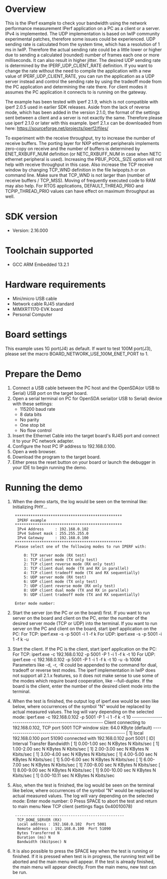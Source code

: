 Overview
========

This is the IPerf example to check your bandwidth using the network performance measurement IPerf application on a PC as a client or a server.
IPv4 is implemented. The UDP implementation is based on lwIP community experimental patches, therefore some issues could be experienced.
UDP sending rate is calculated from the system time, which has a resolution of 1 ms in lwIP. Therefore the actual sending rate could be
a little lower or higher due to sending a calculated (rounded) number of frames each one or more milliseconds. It can also result in higher jitter.
The desired UDP sending rate is determined by the IPERF_UDP_CLIENT_RATE definition. If you want to change the rate without the need to compile
the application with a new value of IPERF_UDP_CLIENT_RATE, you can run the application as a UDP server instead and control the sending rate
by using the tradeoff mode from the PC application and determining the rate there.
For client modes it assumes the PC application it connects to is running on the gateway.

The example has been tested with iperf 2.1.9, which is not compatible with iperf 2.0.5 used in earlier SDK releases.
Aside from the lack of reverse mode, which has been added in the version 2.1.0, the format of the settings sent
between a client and a server is not exactly the same. Therefore please use iperf 2.1.0 or later with this example.
Iperf 2.1.x can be downloaded from here: https://sourceforge.net/projects/iperf2/files/

To experiment with the receive throughput, try to increase the number of receive buffers.
The porting layer for NXP ethernet peripherals implements zero-copy on receive and the number of buffers
is determined by ENET_RXBUFF_NUM definition (or NETC_RXBUFF_NUM in case when NETC ethernet peripheral is used).
Increasing the PBUF_POOL_SIZE option will not help with receive throughput in this case.
Also increase the TCP receive window by changing TCP_WND definition in the file lwipopts.h or on command line.
Make sure that TCP_WND is not larger than (number of receive buffers / TCP_MSS).
Moving of frequently executed code to RAM may also help.
For RTOS applications, DEFAULT_THREAD_PRIO and TCPIP_THREAD_PRIO values can have effect on maximum throughput as well.


SDK version
===========
- Version: 2.16.000

Toolchain supported
===================
- GCC ARM Embedded  13.2.1

Hardware requirements
=====================
- Mini/micro USB cable
- Network cable RJ45 standard
- MIMXRT1170-EVK board
- Personal Computer

Board settings
==============
This example uses 1G port(J4) as default. If want to test 100M port(J3), please set the macro BOARD_NETWORK_USE_100M_ENET_PORT to 1.

Prepare the Demo
================
1.  Connect a USB cable between the PC host and the OpenSDA(or USB to Serial) USB port on the target board.
2.  Open a serial terminal on PC for OpenSDA serial(or USB to Serial) device with these settings:
    - 115200 baud rate
    - 8 data bits
    - No parity
    - One stop bit
    - No flow control
3.  Insert the Ethernet Cable into the target board's RJ45 port and connect it to your PC network adapter.
4.  Configure the host PC IP address to 192.168.0.100.
5.  Open a web browser.
6.  Download the program to the target board.
7.  Either press the reset button on your board or launch the debugger in your IDE to begin running the demo.

Running the demo
================
1. When the demo starts, the log would be seen on the terminal like:
        Initializing PHY...

        ************************************************
         IPERF example
        ************************************************
         IPv4 Address     : 192.168.0.102
         IPv4 Subnet mask : 255.255.255.0
         IPv4 Gateway     : 192.168.0.100
        ************************************************
        Please select one of the following modes to run IPERF with:

            0: TCP server mode (RX test)
            1: TCP client mode (TX only test)
            2: TCP client reverse mode (RX only test)
            3: TCP client dual mode (TX and RX in parallel)
            4: TCP client tradeoff mode (TX and RX sequentially)
            5: UDP server mode (RX test)
            6: UDP client mode (TX only test)
            7: UDP client reverse mode (RX only test)
            8: UDP client dual mode (TX and RX in parallel)
            9: UDP client tradeoff mode (TX and RX sequentially)

        Enter mode number:

2. Start the server (on the PC or on the board) first.
    If you want to run server on the board and client on the PC, enter the number of the desired server mode (TCP or UDP) into the terminal.
    If you want to run server on the PC and client on the board, start iperf application on the PC:
        For TCP: iperf.exe -s -p 5001 -i 1 -f k
        For UDP: iperf.exe -s -p 5001 -i 1 -f k -u
3. Start the client.
    If the PC is the client, start iperf application on the PC:
        For TCP: iperf.exe -c 192.168.0.102 -p 5001 -P 1 -i 1 -f k -t 10
        For UDP: iperf.exe -c 192.168.0.102 -p 5001 -P 1 -i 1 -f k -t 10 -u -b 100M
        Parameters like -d, -r, -R could be appended to the command for dual, tradeoff or reverse test modes.
        The iperf implementation in lwIP does not support all 2.1.x features, so it does not make
        sense to use some of the modes which require board cooperation, like --full-duplex.
    If the board is the client, enter the number of the desired client mode into the terminal.
4. When the test is finished, the output log of iperf.exe would be seen like below,
    where occurrences of the symbol "N" would be replaced by actual measured values.
    The log will vary depending on the selected mode:
        iperf.exe -c 192.168.0.102 -p 5001 -P 1 -i 1 -f k -t 10
        ------------------------------------------------------------
        Client connecting to 192.168.0.102, TCP port 5001
        TCP window size: 64.0 KByte (default)
        ------------------------------------------------------------
        [  1] local 192.168.0.100 port 51090 connected with 192.168.0.102 port 5001
        [ ID] Interval       Transfer     Bandwidth
        [  1] 0.00-1.00 sec  N KBytes     N Kbits/sec
        [  1] 1.00-2.00 sec  N KBytes     N Kbits/sec
        [  1] 2.00-3.00 sec  N KBytes     N Kbits/sec
        [  1] 3.00-4.00 sec  N KBytes     N Kbits/sec
        [  1] 4.00-5.00 sec  N KBytes     N Kbits/sec
        [  1] 5.00-6.00 sec  N KBytes     N Kbits/sec
        [  1] 6.00-7.00 sec  N KBytes     N Kbits/sec
        [  1] 7.00-8.00 sec  N KBytes     N Kbits/sec
        [  1] 8.00-9.00 sec  N KBytes     N Kbits/sec
        [  1] 9.00-10.00 sec  N KBytes     N Kbits/sec
        [  1] 0.00-10.11 sec  N KBytes     N Kbits/sec

5. Also, when the test is finished, the log would be seen on the terminal like below,
    where occurrences of the symbol "N" would be replaced by actual measured values.
    The log will vary depending on the selected mode:
        Enter mode number: 0
        Press SPACE to abort the test and return to main menu
        New TCP client (settings flags 0x40010078)

        -------------------------------------------------
         TCP_DONE_SERVER (RX)
         Local address : 192.168.0.102  Port 5001
         Remote address : 192.168.0.100  Port 51090
         Bytes Transferred N
         Duration (ms) N
         Bandwidth (kbitpsec) N

6. It is also possible to press the SPACE key when the test is running or finished.
    If it is pressed when test is in progress, the running test will be aborted
    and the main menu will appear. If the test is already finished, the main menu
    will appear directly. From the main menu, new test can be run.
